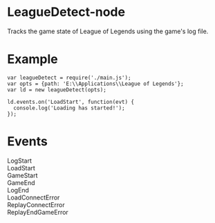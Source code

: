 LeagueDetect-node
=================

Tracks the game state of League of Legends using the game's log file.  
  
Example
=======
  
```
var leagueDetect = require('./main.js');
var opts = {path: 'E:\\Applications\\League of Legends'};
var ld = new leagueDetect(opts);

ld.events.on('LoadStart', function(evt) {
  console.log('Loading has started!');
});
```  
  
Events
======

LogStart  
LoadStart  
GameStart  
GameEnd  
LogEnd  
LoadConnectError  
ReplayConnectError  
ReplayEndGameError  
